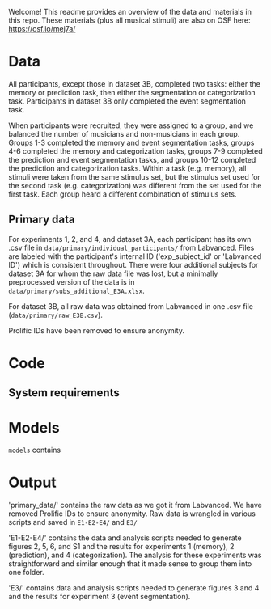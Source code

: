 Welcome! This readme provides an overview of the data and materials in this repo. These materials (plus all musical stimuli) are also on OSF here: https://osf.io/mej7a/



# Data

All participants, except those in dataset 3B, completed two tasks: either the memory or prediction task, then either the segmentation or categorization task. Participants in dataset 3B only completed the event segmentation task.

When participants were recruited, they were assigned to a group, and we balanced the number of musicians and non-musicians in each group. Groups 1-3 completed the memory and event segmentation tasks, groups 4-6 completed the memory and categorization tasks, groups 7-9 completed the prediction and event segmentation tasks, and groups 10-12 completed the prediction and categorization tasks. Within a task (e.g. memory), all stimuli were taken from the same stimulus set, but the stimulus set used for the second task (e.g. categorization) was different from the set used for the first task. Each group heard a different combination of stimulus sets.

## Primary data

For experiments 1, 2, and 4, and dataset 3A, each participant has its own .csv file in `data/primary/individual_participants/` from Labvanced. Files are labeled with the participant's internal ID ('exp_subject_id' or 'Labvanced ID') which is consistent throughout. There were four additional subjects for dataset 3A for whom the raw data file was lost, but a minimally preprocessed version of the data is in `data/primary/subs_additional_E3A.xlsx`.

For dataset 3B, all raw data was obtained from Labvanced in one .csv file (`data/primary/raw_E3B.csv`).

Prolific IDs have been removed to ensure anonymity.






# Code

## System requirements

## 


# Models

`models` contains




# Output



'primary_data/' contains the raw data as we got it from Labvanced. We have removed Prolific IDs to ensure anonymity. Raw data is wrangled in various scripts and saved in `E1-E2-E4/` and `E3/`

'E1-E2-E4/' contains the data and analysis scripts needed to generate figures 2, 5, 6, and S1 and the results for experiments 1 (memory), 2 (prediction), and 4 (categorization). The analysis for these experiments was straightforward and similar enough that it made sense to group them into one folder.

'E3/' contains data and analysis scripts needed to generate figures 3 and 4 and the results for experiment 3 (event segmentation).